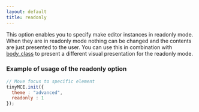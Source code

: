 ```yaml
---
layout: default
title: readonly
---
```


This option enables you to specify make editor instances in readonly mode. When they are in readonly mode nothing can be changed and the contents are just presented to the user. You can use this in combination with [body_class](https://tiny.cloud/docs-3x/reference/configuration/Configuration3x@body_class/) to present a different visual presentation for the readonly mode.

### Example of usage of the readonly option

```js
// Move focus to specific element
tinyMCE.init({
  theme : "advanced",
  readonly : 1
});
```
